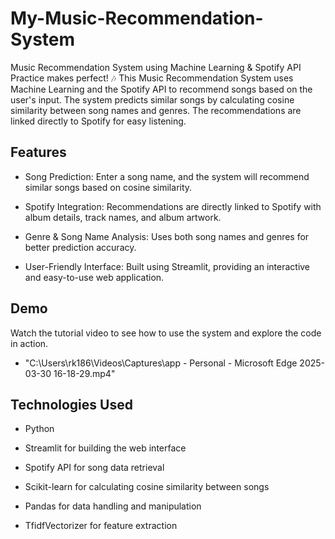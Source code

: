 # My-Music-Recommendation-System
Music Recommendation System using Machine Learning &amp; Spotify API 
Practice makes perfect! 🎶
This Music Recommendation System uses Machine Learning and the Spotify API to recommend songs based on the user's input. The system predicts similar songs by calculating cosine similarity between song names and genres. The recommendations are linked directly to Spotify for easy listening.

## Features
- Song Prediction: Enter a song name, and the system will recommend similar songs based on cosine similarity.

- Spotify Integration: Recommendations are directly linked to Spotify with album details, track names, and album artwork.

- Genre & Song Name Analysis: Uses both song names and genres for better prediction accuracy.

- User-Friendly Interface: Built using Streamlit, providing an interactive and easy-to-use web application.
## Demo
Watch the tutorial video to see how to use the system and explore the code in action.
- "C:\Users\rk186\Videos\Captures\app - Personal - Microsoft​ Edge 2025-03-30 16-18-29.mp4"

## Technologies Used
- Python

- Streamlit for building the web interface

- Spotify API for song data retrieval

- Scikit-learn for calculating cosine similarity between songs

- Pandas for data handling and manipulation

- TfidfVectorizer for feature extraction
